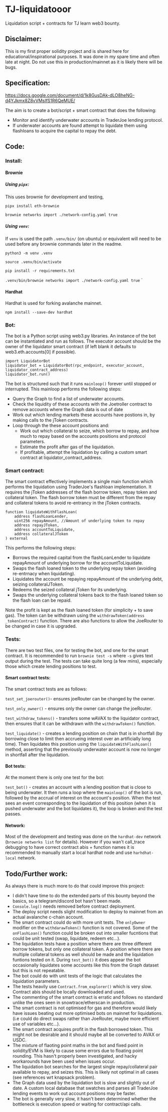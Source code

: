 # TJ-liquidatooor
Liquidation script + contracts for TJ learn web3 bounty. 
## Disclaimer:
This is my first proper solidity project and is shared here for educational/inspirational purposes. It was done in my spare time and often late at night. Do not use this in production/mainnet as it is likely there will be bugs.
## Specification:
https://docs.google.com/document/d/1k8GusDAk-dLO8heNG-d4YJkmx8Z8vVMsIfS1R6QeMUE/

The aim is to create a bot/script + smart contract that does the following:
- Monitor and identify underwater accounts in TraderJoe lending protocol.
- If underwater accounts are found attempt to liquidate them using flashloans to acquire the capital to repay the debt.
## Code:
### Install:
#### Brownie
##### Using  `pipx`:
This uses brownie for development and testing,

`pipx install eth-brownie`

`brownie networks import ./network-config.yaml true`

##### Using `venv`:
If `venv` is used the path `.venv/bin/` (on ubuntu) or equivalent will need to be used before any brownie commands later in the readme.

`python3 -m venv .venv`

`source .venv/bin/activate`

`pip install -r requirements.txt`

`.venv/bin/brownie networks import ./network-config.yaml true`
`
#### Hardhat
Hardhat is used for forking avalanche mainnet.

`npm install --save-dev hardhat`

### Bot:
The bot is a Python script using web3.py libraries. An instance of the bot can be instantiated and run as follows. The executor account should be the owner of the liquidator smart contract (if left blank it defaults to web3.eth.accounts[0] if possible).
```
import LiquidatorBot
liquidator_bot = LiquidatorBot(rpc_endpoint, executor_account, liquidator_contract_address)
liquidator_bot.run()
```
The bot is structured such that it runs `mainloop()` forever until stopped or interrupted.
This mainloop performs the following steps:
- Query the Graph to find a list of underwater accounts.
- Check the liquidity of these accounts with the Joetroller contract to remove accounts where the Graph data is out of date
- Work out which lending markets these accounts have postions in, by making calls to the jToken contracts.
- Loop through the these account positions and:
    - Work out which collateral to seize, which borrow to repay, and how much to repay based on the accounts positions and protocol parameters.
    - Estimate the profit after gas of the liquidation.
    - If profitable, attempt the liquidation by calling a custom smart contract at liquidator_contract_address.
### Smart contract:
The smart contract effectively implements a single main function which performs the liquidation using TraderJoe's flashloan implementation. It requires the jToken addresses of the flash borrow token, repay token and collateral token. The flash borrow token must be different from the repay and collateral tokens to avoid re-entrancy in the jToken contracts.
```
function liquidateWithFlashLoan(
    address flashLoanLender,
    uint256 repayAmount, //Amount of underlying token to repay
    address repayJToken,
    address accountToLiquidate,
    address collateralJToken
) external
```
This performs the following steps:
- Borrows the required capital from the flashLoanLender to liquidate repayAmount of underlying borrow for the accountToLiquidate.
- Swaps the flash loaned token to the underlying repay token (avoiding re-entrnacy when liquidating).
- Liquidates the account be repaying repayAmount of the underlying debt, seizing collateralJToken.
- Redeems the seized collateral jToken for its underlying.
- Swaps the underlying collateral tokens back to the flash loaned token so the flash loan can be repaid.

Note the profit is kept as the flash loaned token (for simplicity + to save gas). The token can be withdrawn using the `withdrawToken(address _tokenContract)`  function.
There are also functions to allow the JoeRouter to be changed in case it is upgraded.

### Tests:
There are two test files, one for testing the bot, and one for the smart contract. 
It is recommended to run `brownie test -s` where `-s` gives text output during the test. The tests can take quite long (a few mins), especially those which create lending positions to test.
#### Smart contract tests:
The smart contract tests are as follows:

`test_set_joerouter()`- ensures joeRouter can be changed by the owner.

`test_only_owner()` - ensures only the owner can change the joeRouter.

`test_withdraw_tokens()` - transfers some wAVAX to the liquidator contract, then ensures that it can be withdrawn with the `withdrawToken()` function.

`test_liquidate()` - creates a lending position on chain that is in shortfall (by borrowing close to limit then accrueing interest over an artificially long time). Then liquidates this position using the `liquidateWithFlashLoan()` method, asserting that the previously underwater account is now no longer in shortfall after the liquidation.

#### Bot tests:
At the moment there is only one test for the bot:

`test_bot()` - creates an account with a lending position that is close to being underwater. It then runs a loop where the `mainloop()` of the bot is run, followed by the accrual of interest on the account's position. When the test sees an event corresponding to the liquidation of this position (when it is pushed underwater and the bot liquidates it), the loop is broken and the test passes.

#### Network:
Most of the development and testing was done on the `hardhat-dev` network (`brownie networks list` for details). However if you wan't call_trace debugging to have correct contract abis + function names it is recommended to manually start a local hardhat node and use `harhdhat-local` network.
## Todo/Further work:
As always there is much more to do that could improve this project:
- I didn't have time to do the extended parts of this bounty beyond the basics, so a telegram/discord bot hasn't been made.
- `Console.log()` needs removed before contract deployment.
- The deploy script needs slight modification to deploy to mainnet from an actual avalanche c-chain account.
- The smart contract could do with more unit tests. The `onlyOwner` modifier on the `withdarawToken()` function is not covered. Some of the `onFlashLoan()` function could be broken out into smaller fucntions that could be unit tested (swap, liquidate, redeem etc...).
- The liquidation tests have a position where there are three different borrow tokens, but only one collateral token. A position where there are multiple collateral tokens as well should be made and the liquidation funtions tested on it. During `test_bot()` it does appear the bot occasionally liquidates some accounts like this from the Graph dataset but this is not repeatable.
- The bot could do with unit tests of the logic that calculates the liquidation parameters.
- The tests heavily use `Contract.from_explorer()` which is very slow. Contract abis should be locally downloaded and used.
- The commenting of the smart contract is erratic and follows no standard unlike the ones seen in snowtrace/etherscan in production.
- The smart contract is not optimised for gas and therefore would likely have issues beating out more optimised bots on mainnet for liquidations. (i.e could do direct swaps rather than JoeRouter, maybe more efficient use of variables etc...).
- The smart contract acquires profit in the flash borrowed token. This might not be desirable and it should maybe all be converted to AVAX or USDC.
- The mixture of flaoting point maths in the bot and fixed point in solidity/EVM is likely to cause some errors due to floating point rounding. This hasn't properly been investigated, and hacky workarounds have been used when issues occur.
- The liquidation bot searches for the largest single repay/collateral pair available to repay, and seizes this. This is likely not optimal in all cases (see references wrt knapsack problem).
- The Graph data used by the liquidation bot is slow and slightly out of date. A custom local database that swatches and parses all TraderJoe lending events to work out account positions may be faster.
- The bot is generally very slow, it hasn't been determined whether the bottleneck is execution speed or waiting for contract/api calls.

